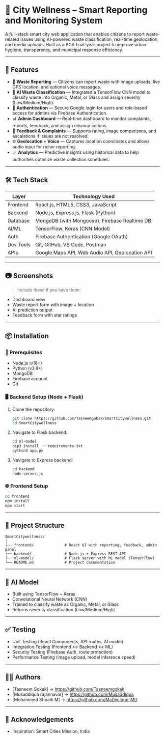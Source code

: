 
# 🌆 City Wellness – Smart Reporting and Monitoring System

A full-stack smart city web application that enables citizens to report waste-related issues using AI-powered waste classification, real-time geolocation, and media uploads. Built as a BCA final-year project to improve urban hygiene, transparency, and municipal response efficiency.

---

## 🚀 Features

- 📸 **Waste Reporting** — Citizens can report waste with image uploads, live GPS location, and optional voice messages.
- 🧠 **AI Waste Classification** — Integrated a TensorFlow CNN model to classify waste into Organic, Metal, or Glass and assign severity (Low/Medium/High).
- 🔐 **Authentication** — Secure Google login for users and role-based access for admins via Firebase Authentication.
- 📊 **Admin Dashboard** — Real-time dashboard to monitor complaints, reports, feedback, and assign cleanup actions.
- 💬 **Feedback & Complaints** — Supports rating, image comparisons, and escalations if issues are not resolved.
- 🌐 **Geolocation + Voice** — Captures location coordinates and allows audio input for richer reporting.
- 📈 **Analytics** — Predictive insights using historical data to help authorities optimize waste collection schedules.

---

## 🛠️ Tech Stack

| Layer       | Technology Used                          |
|-------------|-------------------------------------------|
| Frontend    | React.js, HTML5, CSS3, JavaScript         |
| Backend     | Node.js, Express.js, Flask (Python)       |
| Database    | MongoDB (with Mongoose), Firebase Realtime DB |
| AI/ML       | TensorFlow, Keras (CNN Model)             |
| Auth        | Firebase Authentication (Google OAuth)    |
| Dev Tools   | Git, GitHub, VS Code, Postman             |
| APIs        | Google Maps API, Web Audio API, Geolocation API |

---

## 📷 Screenshots

> Include these if you have them:

- Dashboard view  
- Waste report form with image + location  
- AI prediction output  
- Feedback form with star ratings  

---

## 📦 Installation

### 🔧 Prerequisites

- Node.js (v18+)
- Python (v3.8+)
- MongoDB
- Firebase account
- Git

### 🖥️ Backend Setup (Node + Flask)

1. Clone the repository:
   ```bash
   git clone https://github.com/Tasneemgokak/SmartCitywellness.git
   cd SmartCitywellness
   ```

2. Navigate to Flask backend:
   ```bash
   cd ml-model
   pip3 install -r requirements.txt
   python3 app.py
   ```

3. Navigate to Express backend:
   ```bash
   cd backend
   node server.js
   ```

### 🌐 Frontend Setup

```bash
cd frontend
npm install
npm start
```

---

## 📂 Project Structure

```
SmartCitywellness/
│
├── frontend/              # React UI with reporting, feedback, admin panel
├── backend/               # Node.js + Express REST API
├── ml-model/              # Flask server with ML model (TensorFlow)
└── README.md              # Project documentation
```

---

## 🧠 AI Model

- Built using TensorFlow + Keras
- Convolutional Neural Network (CNN)
- Trained to classify waste as Organic, Metal, or Glass
- Returns severity classification (Low/Medium/High)

---

## ✅ Testing

- Unit Testing (React Components, API routes, AI model)
- Integration Testing (Frontend ↔ Backend ↔ ML)
- Security Testing (Firebase Auth, route protection)
- Performance Testing (image upload, model inference speed)

---

## 👨‍💻 Authors

- [Tasneem Gokak] -> https://github.com/Tasneemgokak  
- [Musaddiqua rajannavar] -> https://github.com/Musaddiqua
- [Mohammed Shoaib M] -> https://github.com/MaDycloud-MD

---

## 🙌 Acknowledgements
- Inspiration: Smart Cities Mission, India
